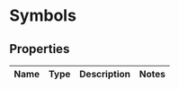 

# Symbols


## Properties

| Name | Type | Description | Notes |
|------------ | ------------- | ------------- | -------------|



